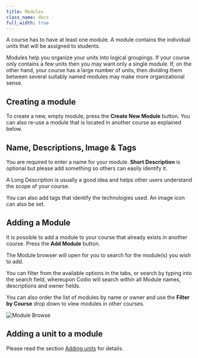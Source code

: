 ```yaml
---
title: Modules
class_name: docs
full_width: true
---
```


A course has to have at least one module. A module contains the individual units that will be assigned to students. 

Modules help you organize your units into logical groupings. If your course only contains a few units then you may want only a single module. If, on the other hand, your course has a large number of units, then dividing them between several suitably named modules may make more organizational sense.

## Creating a module
To create a new, empty module, press the **Create New Module** button. You can also re-use a module that is located in another course as explained below.

## Name, Descriptions, Image & Tags
You are required to enter a name for your module. **Short Description** is optional but please add something so others can easily identify it.

A Long Description is usually a good idea and helps other users understand the scope of your course.

You can also add tags that identify the technologies used. An image icon can also be set.

## Adding a Module
It is possible to add a module to your course that already exists in another course. Press the **Add Module** button. 

The Module browser will open for you to search for the module(s) you wish to add. 

You can filter from the available options in the tabs, or search by typing into the search field, whereupon Codio will search within all Module names, descriptions and owner fields.

You can also order the list of modules by name or owner and use the **Filter by Course** drop down to view modules in other courses.

<img alt="Module Browse" src="/img/docs/module_browser.png" class="simple"/>

## Adding a unit to a module
Please read the section [Adding units](/docs/courses/units/unit-add) for details.


